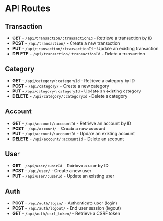 # API Routes

## Transaction
- **GET** - `/api/transaction/:transactionId` - Retrieve a transaction by ID
- **POST** - `/api/transaction/` - Create a new transaction
- **PUT** - `/api/transaction/:transactionId` - Update an existing transaction
- **DELETE** - `/api/transaction/:transactionId` - Delete a transaction

## Category
- **GET** - `/api/category/:categoryId` - Retrieve a category by ID
- **POST** - `/api/category/` - Create a new category
- **PUT** - `/api/category/:categoryId` - Update an existing category
- **DELETE** - `/api/category/:categoryId` - Delete a category

## Account
- **GET** - `/api/account/:accountId` - Retrieve an account by ID
- **POST** - `/api/account/` - Create a new account
- **PUT** - `/api/account/:accountId` - Update an existing account
- **DELETE** - `/api/account/:accountId` - Delete an account

## User
- **GET** - `/api/user/:userId` - Retrieve a user by ID
- **POST** - `/api/user/` - Create a new user
- **PUT** - `/api/user/:userId` - Update an existing user

## Auth
- **POST** - `/api/auth/login/` - Authenticate user (login)
- **POST** - `/api/auth/logout/` - End user session (logout)
- **GET**  - `/api/auth/csrf_token/` - Retrieve a CSRF token